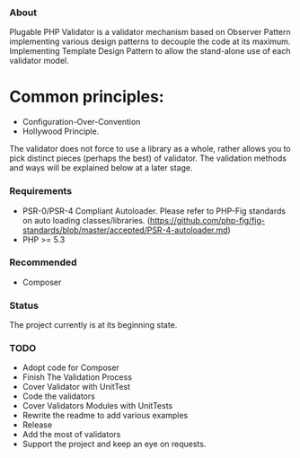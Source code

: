 ### About

Plugable PHP Validator is a validator mechanism based on Observer Pattern implementing various design patterns to decouple the code at its maximum.
Implementing Template Design Pattern to allow the stand-alone use of each validator model.

# Common principles:
* Configuration-Over-Convention
* Hollywood Principle.

The validator does not force to use a library as a whole, rather allows you to pick distinct pieces (perhaps the best) of validator.
The validation methods and ways will be explained below at a later stage.

### Requirements

* PSR-0/PSR-4 Compliant Autoloader. Please refer to PHP-Fig standards on auto loading classes/libraries. (https://github.com/php-fig/fig-standards/blob/master/accepted/PSR-4-autoloader.md)
* PHP >= 5.3

### Recommended

* Composer

### Status

The project currently is at its beginning state.

### TODO

* Adopt code for Composer
* Finish The Validation Process
* Cover Validator with UnitTest
* Code the validators
* Cover Validators Modules with UnitTests
* Rewrite the readme to add various examples
* Release
* Add the most of validators
* Support the project and keep an eye on requests.